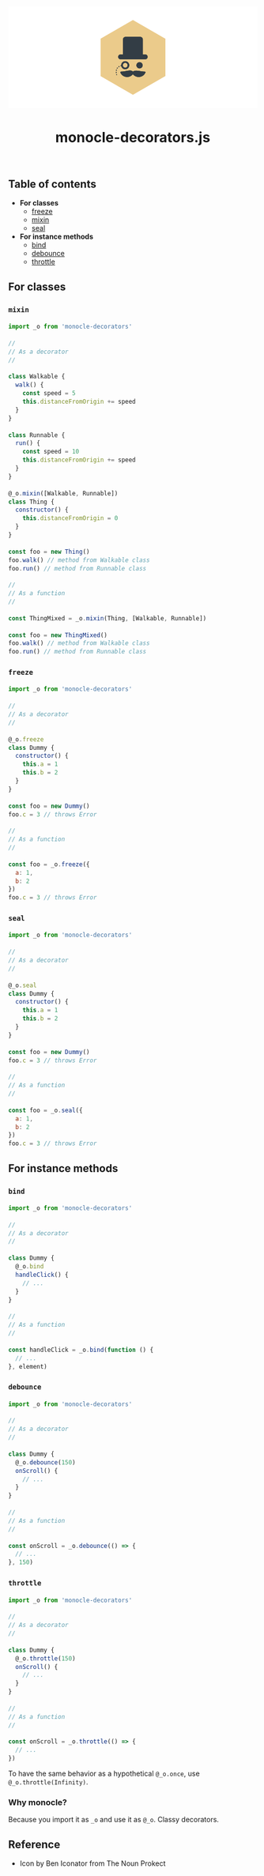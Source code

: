 <img src="./docs/icon/banner.png">

<h1 align="center">monocle-decorators.js</h1>

<br>

## Table of contents
- **For classes**
  - [freeze](#freeze)
  - [mixin](#mixin)
  - [seal](#seal)
- **For instance methods**
  - [bind](#bind)
  - [debounce](#debounce)
  - [throttle](#throttle)

## For classes

### `mixin`

```js
import _o from 'monocle-decorators'

//
// As a decorator
//

class Walkable {
  walk() {
    const speed = 5
    this.distanceFromOrigin += speed
  }
}

class Runnable {
  run() {
    const speed = 10
    this.distanceFromOrigin += speed
  }
}

@_o.mixin([Walkable, Runnable])
class Thing {
  constructor() {
    this.distanceFromOrigin = 0
  }
}

const foo = new Thing()
foo.walk() // method from Walkable class
foo.run() // method from Runnable class

//
// As a function
//

const ThingMixed = _o.mixin(Thing, [Walkable, Runnable])

const foo = new ThingMixed()
foo.walk() // method from Walkable class
foo.run() // method from Runnable class
```

### `freeze`

```js
import _o from 'monocle-decorators'

//
// As a decorator
//

@_o.freeze
class Dummy {
  constructor() {
    this.a = 1
    this.b = 2
  }
}

const foo = new Dummy()
foo.c = 3 // throws Error

//
// As a function
//

const foo = _o.freeze({
  a: 1,
  b: 2
})
foo.c = 3 // throws Error
```

### `seal`

```js
import _o from 'monocle-decorators'

//
// As a decorator
//

@_o.seal
class Dummy {
  constructor() {
    this.a = 1
    this.b = 2
  }
}

const foo = new Dummy()
foo.c = 3 // throws Error

//
// As a function
//

const foo = _o.seal({
  a: 1,
  b: 2
})
foo.c = 3 // throws Error
```

## For instance methods

### `bind`

```js
import _o from 'monocle-decorators'

//
// As a decorator
//

class Dummy {
  @_o.bind
  handleClick() {
    // ...
  }
}

//
// As a function
//

const handleClick = _o.bind(function () {
  // ...
}, element)
```

### `debounce`

```js
import _o from 'monocle-decorators'

//
// As a decorator
//

class Dummy {
  @_o.debounce(150)
  onScroll() {
    // ...
  }
}

//
// As a function
//

const onScroll = _o.debounce(() => {
  // ...
}, 150)
```

### `throttle`

```js
import _o from 'monocle-decorators'

//
// As a decorator
//

class Dummy {
  @_o.throttle(150)
  onScroll() {
    // ...
  }
}

//
// As a function
//

const onScroll = _o.throttle(() => {
  // ...
})
```

To have the same behavior as a hypothetical `@_o.once`, use `@_o.throttle(Infinity)`.

### Why monocle?

Because you import it as `_o` and use it as `@_o`.
Classy decorators.

## Reference
- Icon by Ben Iconator from The Noun Prokect
